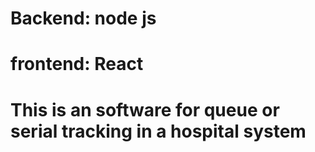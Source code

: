 # Backend: node js
# frontend: React
# This is an software for queue or serial tracking in a hospital system